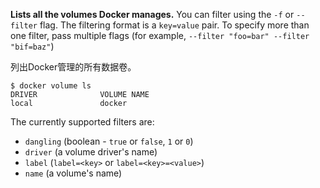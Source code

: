 
**Lists all the volumes Docker manages.** You can filter using the `-f` or
`--filter` flag. The filtering format is a `key=value` pair. To specify
more than one filter,  pass multiple flags (for example,
`--filter "foo=bar" --filter "bif=baz"`)

列出Docker管理的所有数据卷。

    $ docker volume ls
    DRIVER              VOLUME NAME
    local               docker

The currently supported filters are:

* `dangling` (boolean - `true` or `false`, `1` or `0`)
* `driver` (a volume driver's name)
* `label` (`label=<key>` or `label=<key>=<value>`)
* `name` (a volume's name)
